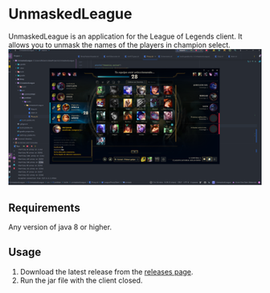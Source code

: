 # UnmaskedLeague
UnmaskedLeague is an application for the League of Legends client.
It allows you to unmask the names of the players in champion select.
![Umasked2.png](.assets/Umasked2.png)
## Requirements
Any version of java 8 or higher.
## Usage
1. Download the latest release from the [releases page](https://github.com/xBaank/UnmaskedLeague/releases).
2. Run the jar file with the client closed.
